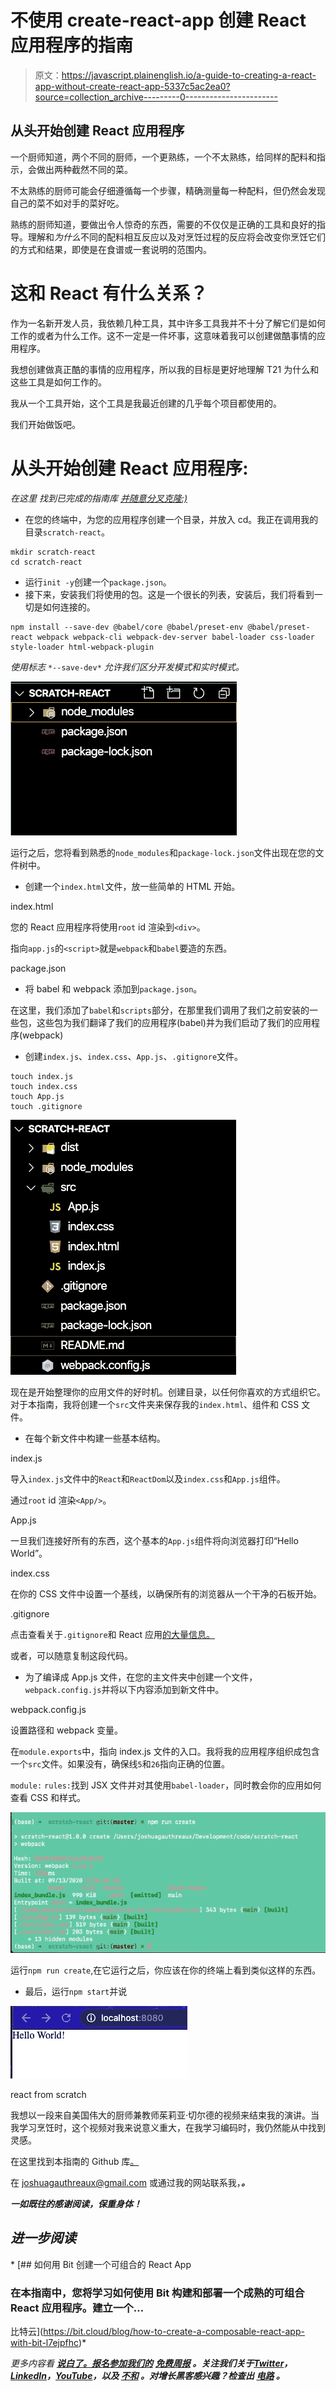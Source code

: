 # 不使用 create-react-app 创建 React 应用程序的指南

> 原文：<https://javascript.plainenglish.io/a-guide-to-creating-a-react-app-without-create-react-app-5337c5ac2ea0?source=collection_archive---------0----------------------->

## 从头开始创建 React 应用程序

一个厨师知道，两个不同的厨师，一个更熟练，一个不太熟练，给同样的配料和指示，会做出两种截然不同的菜。

不太熟练的厨师可能会仔细遵循每一个步骤，精确测量每一种配料，但仍然会发现自己的菜不如对手的菜好吃。

熟练的厨师知道，要做出令人惊奇的东西，需要的不仅仅是正确的工具和良好的指导。理解和*为什么*不同的配料相互反应以及对烹饪过程的反应将会改变你烹饪它们的方式和结果，即使是在食谱或一套说明的范围内。

# 这和 React 有什么关系？

作为一名新开发人员，我依赖几种工具，其中许多工具我并不十分了解它们是如何工作的或者为什么工作。这不一定是一件坏事，这意味着我可以创建做酷事情的应用程序。

我想创建做真正酷的事情的应用程序，所以我的目标是更好地理解 T21 为什么和这些工具是如何工作的。

我从一个工具开始，这个工具是我最近创建的几乎每个项目都使用的。

我们开始做饭吧。

# 从头开始创建 React 应用程序:

*在这里* *找到已完成的指南库* [*并随意分叉克隆:)*](https://github.com/Josh-Gotro/react-from-scratch)

*   在您的终端中，为您的应用程序创建一个目录，并放入 cd。我正在调用我的目录`scratch-react`。

```
mkdir scratch-react
cd scratch-react
```

*   运行`init -y`创建一个`package.json`。
*   接下来，安装我们将使用的包。这是一个很长的列表，安装后，我们将看到一切是如何连接的。

```
npm install --save-dev @babel/core @babel/preset-env @babel/preset-react webpack webpack-cli webpack-dev-server babel-loader css-loader style-loader html-webpack-plugin
```

*使用标志* `*--save-dev*` *允许我们区分开发模式和实时模式。*

![](img/e7343305cff0a63f6d84a1d4a31bcc98.png)

运行之后，您将看到熟悉的`node_modules`和`package-lock.json`文件出现在您的文件树中。

*   创建一个`index.html`文件，放一些简单的 HTML 开始。

index.html

您的 React 应用程序将使用`root` id 渲染到`<div>`。

指向`app.js`的`<script>`就是`webpack`和`babel`要造的东西。

package.json

*   将 babel 和 webpack 添加到`package.json`。

在这里，我们添加了`babel`和`scripts`部分，在那里我们调用了我们之前安装的一些包，这些包为我们翻译了我们的应用程序(babel)并为我们启动了我们的应用程序(webpack)

*   创建`index.js`、`index.css`、`App.js`、`.gitignore`文件。

```
touch index.js
touch index.css
touch App.js
touch .gitignore
```

![](img/4a89a64c125a40630f4327543e5373fc.png)

现在是开始整理你的应用文件的好时机。创建目录，以任何你喜欢的方式组织它。对于本指南，我将创建一个`src`文件夹来保存我的`index.html`、组件和 CSS 文件。

*   在每个新文件中构建一些基本结构。

index.js

导入`index.js`文件中的`React`和`ReactDom`以及`index.css`和`App.js`组件。

通过`root` id 渲染`<App/>`。

App.js

一旦我们连接好所有的东西，这个基本的`App.js`组件将向浏览器打印“Hello World”。

index.css

在你的 CSS 文件中设置一个基线，以确保所有的浏览器从一个干净的石板开始。

.gitignore

点击查看关于`.gitignore`和 React 应用[的大量信息。](https://www.pluralsight.com/guides/creating-gitignore-for-clean-react-repository)

或者，可以随意复制这段代码。

*   为了编译成 App.js 文件，在您的主文件夹中创建一个文件，`webpack.config.js`并将以下内容添加到新文件中。

webpack.config.js

设置路径和 webpack 变量。

在`module.exports`中，指向 index.js 文件的入口。我将我的应用程序组织成包含一个`src`文件。如果没有，确保线`5`和`26`指向正确的位置。

`module:` `rules:`找到 JSX 文件并对其使用`babel-loader`，同时教会你的应用如何查看 CSS 和样式。

![](img/1650681cfa69b786cf3ba6d425658509.png)

运行`npm run create`,在它运行之后，你应该在你的终端上看到类似这样的东西。

*   最后，运行`npm start`并说

![](img/9061370f9cd3c06e3ec06a9773fc2177.png)

react from scratch

我想以一段来自美国伟大的厨师兼教师茱莉亚·切尔德的视频来结束我的演讲。当我学习烹饪时，这个视频对我来说意义重大，在我学习编码时，我仍然能从中找到灵感。

在这里找到本指南的 Github 库[。](https://github.com/Josh-Gotro/react-from-scratch)

在 joshuagauthreaux@gmail.com 或通过我的网站联系我，[](https://www.joshgotro.com/)***。***

***一如既往的感谢阅读，保重身体！***

## *进一步阅读*

*[](https://bit.cloud/blog/how-to-create-a-composable-react-app-with-bit-l7ejpfhc) [## 如何用 Bit 创建一个可组合的 React App

### 在本指南中，您将学习如何使用 Bit 构建和部署一个成熟的可组合 React 应用程序。建立一个…

比特云](https://bit.cloud/blog/how-to-create-a-composable-react-app-with-bit-l7ejpfhc)* 

**更多内容看* [***说白了。报名参加我们的***](https://plainenglish.io/) **[***免费周报***](http://newsletter.plainenglish.io/) *。关注我们关于*[***Twitter***](https://twitter.com/inPlainEngHQ)，[***LinkedIn***](https://www.linkedin.com/company/inplainenglish/)*，*[***YouTube***](https://www.youtube.com/channel/UCtipWUghju290NWcn8jhyAw)*，以及* [***不和***](https://discord.gg/GtDtUAvyhW) *。对增长黑客感兴趣？检查出* [***电路***](https://circuit.ooo/) *。****
